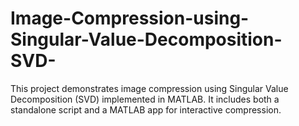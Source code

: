 # Image-Compression-using-Singular-Value-Decomposition-SVD-
This project demonstrates image compression using Singular Value Decomposition (SVD) implemented in MATLAB. It includes both a standalone script and a MATLAB app for interactive compression.
